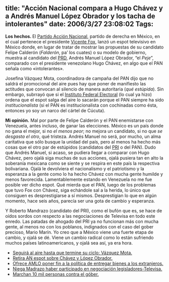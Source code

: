 title: "Acción Nacional compara a Hugo Chávez y a Andrés Manuel López Obrador y los tacha de intolerantes"
date: 2006/3/27 23:08:02
Tags: 
---
<p><strong>Los hechos. </strong>El <a target="_blank" href="http://www.pan.org.mx">Partido Acción Nacional</a>, partido de derecha en México, en el cual pertenece el presidente <a target="_blank" href="http://www.presidencia.gob.mx">Vicente Fox</a>, lanzó un espot televisivo en México donde, en lugar de tratar de mostrar las propuestas de su candidato Felipe Calderón (<em>Falderón</em>, pa&#8217; los cuates) o su modelo de gobierno, muestra al candidato del <a target="_blank" href="http://www.prd.org.mx">PRD</a>, Andrés Manuel López Obrador, &#8220;el <em>Peje</em>&#8221;, comparado con el presidente venezolano Hugo Chávez, en algo que el PAN señala como «intolerantes».

Josefina Vázquez Mota, coordinadora de campaña del PAN dijo que no saldrá el promocional del aire pues hay que poner de manifiesto las actitudes que convocan al silencio de manera autoritaria (<em>qué estúpida</em>). Sin embargo, subrrayó que si el <a target="_blank" href="http://www.ife.org.mx">Instituto Federal Electoral</a> (lo cual ya hizo) ordena que el espot salga del aire lo sacarán porque el PAN siempre ha sido <em>institucionalista</em> (si el PAN es institucionalista con cochinadas como ésta, entonces yo soy un narco del cártel de Cúcuta).

<strong>Mi opinión.</strong> Mal por parte de Felipe Calderón y el PAN enemistarse con Venezuela, antes incluso, de ganar las elecciones. México es un país donde no gana el mejor, si no <em>el menos peor</em>; no mejora un candidato, si no que <em>se desgasta el otro</em>, qué tristeza. Andrés Manuel no será, por mucho, un alma caritativa que sólo busque la unidad del país, pero al menos ha hecho más cosas que el otro par de estúpidos (candidatos del <a target="_blank" href="http://www.pri.org.mx">PRI</a> o del PAN). Dudo que Andrés Manuel, si acaso, se pudiera llegar a comparar con Hugo Chávez, pero ojalá siga muchas de sus acciones, ojalá pusiera tan en alto la soberanía mexicana como se siente y se respira en este país la respectiva bolivariana. Ojalá le devolviera el nacionalismo y el patriotismo y la esperanza a la gente como lo ha hecho Chávez con mucha gente humilde y menos favorecida. Lamentablemente estando en Venezuela no me fue posible ver dicho espot.
Qué mierda que el PAN, luego de los problemas que tuvo Fox con Chávez, siga echándole sal a la herida, lo único que consiguen es desprestigiarse a sí mismos. Desprestigian lo que en algún momento, hace seis años, parecía ser una gota de cambio y esperanza.

Y Roberto Mandrazo (candidato del PRI), como el bufón que es, se hace de oídos sordos con respecto a las negociaciones de Televisa en todo este enredo. Las patadas de ahogado del PRI ya no funcionan más con mucha gente, al menos no con los poblanos, indignados con el caso del gober precioso, Mario Marín.
Yo creo que a México viene una fuerte etapa de cambio, y ojalá se dé. Viene un cambio radical como lo están sufriendo muchos países latinoamericanos, y ojalá sea así, ya era hora.
</p>
<ul>
<li><a target="_blank" href="http://www.jornada.unam.mx/2006/03/27/008n3pol.php">Seguirá al aire hasta que termine su ciclo: Vázquez Mota.</a></li>
<li><a target="_blank" href="http://www.jornada.unam.mx/2006/03/27/008n2pol.php">Retira AN espot sobre Chávez y López Obrador.</a></li>
<li><a target="_blank" href="http://www.jornada.unam.mx/2006/03/27/007n1pol.php">Ofrece AMLO poner fin a la política de entregar bienes a los extranjeros.</a></li>
<li><a target="_blank" href="http://www.jornada.unam.mx/2006/03/27/006n1pol.php">Niega Madrazo haber participado en negociación legisladores-Televisa.</a></li>
<li><a target="_blank" href="http://www.jornada.unam.mx/2006/03/27/003n2pol.php">Marchan 10 mil personas contra el góber.</a></li>
</ul>

